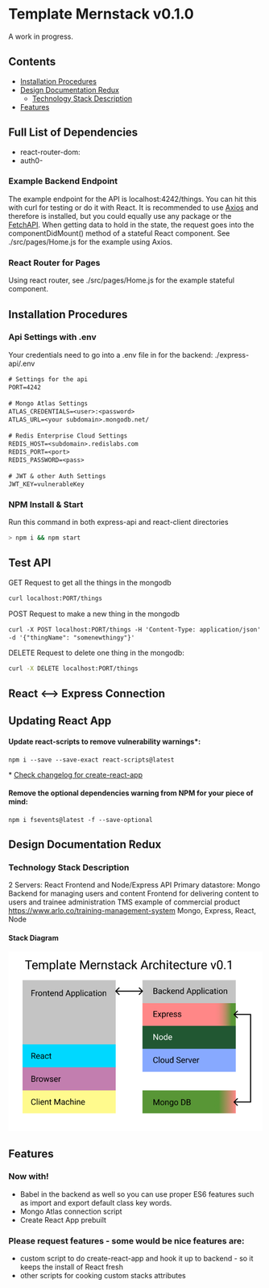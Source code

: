 # Template Mernstack v0.1.0
A work in progress.
## Contents
- [Installation Procedures](#installation-procedures)
- [Design Documentation Redux](#design-documentation-redux)
  - [Technology Stack Description](tech-stack)
- [Features](#features)
## Full List of Dependencies
- react-router-dom:
- auth0-
### Example Backend Endpoint
The example endpoint for the API is localhost:4242/things. You can hit this with curl for testing or do it with React. It is recommended to use [Axios](https://www.npmjs.com/package/axios) and therefore is installed, but you could equally use any package or the [FetchAPI](https://developer.mozilla.org/en-US/docs/Web/API/Fetch_API).
When getting data to hold in the state, the request goes into the componentDidMount() method of a stateful React component. See ./src/pages/Home.js for the example using Axios.
### React Router for Pages
Using react router, see ./src/pages/Home.js for the example stateful component.
## Installation Procedures
### Api Settings with .env
Your credentials need to go into a .env file in for the backend: ./express-api/.env
```
# Settings for the api
PORT=4242

# Mongo Atlas Settings
ATLAS_CREDENTIALS=<user>:<password>
ATLAS_URL=<your subdomain>.mongodb.net/

# Redis Enterprise Cloud Settings
REDIS_HOST=<subdomain>.redislabs.com
REDIS_PORT=<port>
REDIS_PASSWORD=<pass>

# JWT & other Auth Settings
JWT_KEY=vulnerableKey
```
### NPM Install & Start
Run this command in both express-api and react-client directories
```bash
> npm i && npm start
```
## Test API
GET Request to get all the things in the mongodb
```bash
curl localhost:PORT/things
```
POST Request to make a new thing in the mongodb
```
curl -X POST localhost:PORT/things -H 'Content-Type: application/json' -d '{"thingName": "somenewthingy"}'
```
DELETE Request to delete one thing in the mongodb:
```bash
curl -X DELETE localhost:PORT/things 
```
## React <--> Express Connection

## Updating React App
#### Update react-scripts to remove vulnerability warnings*:
```
npm i --save --save-exact react-scripts@latest
```
\* [Check changelog for create-react-app](https://github.com/facebook/create-react-app/blob/master/CHANGELOG.md)
#### Remove the optional dependencies warning from NPM for your piece of mind:
```
npm i fsevents@latest -f --save-optional
```
## Design Documentation Redux
### Technology Stack Description
2 Servers: React Frontend and Node/Express API
Primary datastore: Mongo
Backend for managing users and content
Frontend for delivering content to users and trainee administration
TMS example of commercial product https://www.arlo.co/training-management-system
Mongo, Express, React, Node
#### Stack Diagram
![template mernstack diagram](/docs/mernstack-diagram-v0-1.png)
## Features
### Now with!
- Babel in the backend as well so you can use proper ES6 features such as import and export default class key words.
- Mongo Atlas connection script
- Create React App prebuilt
### Please request features - some would be nice features are:
- custom script to do create-react-app and hook it up to backend - so it keeps the install of React fresh
- other scripts for cooking custom stacks attributes
